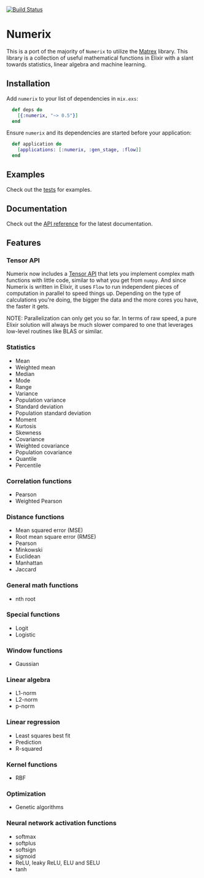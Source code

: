 [![Build Status](https://travis-ci.org/safwank/Numerix.svg?branch=master)](https://travis-ci.org/safwank/Numerix)

# Numerix

This is a port of the majority of `Numerix` to utilize the [Matrex](https://github.com/versilov/matrex/) library. This library is a collection of useful mathematical functions in Elixir with a slant towards statistics, linear algebra and machine learning.

## Installation

Add `numerix` to your list of dependencies in `mix.exs`:

```elixir
  def deps do
    [{:numerix, "~> 0.5"}]
  end
```

Ensure `numerix` and its dependencies are started before your application:

```elixir
  def application do
    [applications: [:numerix, :gen_stage, :flow]]
  end
```

## Examples

Check out the [tests](https://github.com/safwank/Numerix/tree/master/test) for examples.

## Documentation

Check out the [API reference](https://hexdocs.pm/numerix/api-reference.html) for the latest documentation.

## Features

### Tensor API

Numerix now includes a [Tensor API](https://hexdocs.pm/numerix/Numerix.Tensor.html) that lets you implement complex math functions with little code, similar to what you get from `numpy`. And since Numerix is written in Elixir, it uses `Flow` to run independent pieces of computation in parallel to speed things up. Depending on the type of calculations you're doing, the bigger the data and the more cores you have, the faster it gets.

NOTE: Parallelization can only get you so far. In terms of raw speed, a pure Elixir solution will always be much slower compared to one that leverages low-level routines like BLAS or similar.

### Statistics

* Mean
* Weighted mean
* Median
* Mode
* Range
* Variance
* Population variance
* Standard deviation
* Population standard deviation
* Moment
* Kurtosis
* Skewness
* Covariance
* Weighted covariance
* Population covariance
* Quantile
* Percentile

### Correlation functions

* Pearson
* Weighted Pearson

### Distance functions

* Mean squared error (MSE)
* Root mean square error (RMSE)
* Pearson
* Minkowski
* Euclidean
* Manhattan
* Jaccard

### General math functions

* nth root

### Special functions

* Logit
* Logistic

### Window functions

* Gaussian

### Linear algebra

* L1-norm
* L2-norm
* p-norm

### Linear regression

* Least squares best fit
* Prediction
* R-squared

### Kernel functions

* RBF

### Optimization

* Genetic algorithms

### Neural network activation functions

* softmax
* softplus
* softsign
* sigmoid
* ReLU, leaky ReLU, ELU and SELU
* tanh
